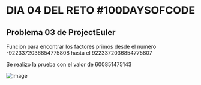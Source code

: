 # DIA 04 DEL RETO #100DAYSOFCODE

## Problema 03 de ProjectEuler

Funcion para encontrar los factores primos desde el numero -9223372036854775808  hasta el 9223372036854775807

Se realizo la prueba con el valor de 600851475143

![image](https://user-images.githubusercontent.com/17655229/73014915-03e16980-3de9-11ea-803a-fbef08561936.png)
